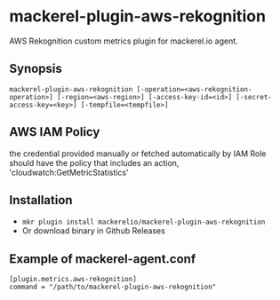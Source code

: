 mackerel-plugin-aws-rekognition
=======================

AWS Rekognition custom metrics plugin for mackerel.io agent.

## Synopsis

```shell
mackerel-plugin-aws-rekognition [-operation=<aws-rekognition-operation>] [-region=<aws-region>] [-access-key-id=<id>] [-secret-access-key=<key>] [-tempfile=<tempfile>]
```

## AWS IAM Policy
the credential provided manually or fetched automatically by IAM Role should have the policy that includes an action, 'cloudwatch:GetMetricStatistics'

## Installation
- `mkr plugin install mackerelio/mackerel-plugin-aws-rekognition`
- Or download binary in Github Releases

## Example of mackerel-agent.conf

```
[plugin.metrics.aws-rekognition]
command = "/path/to/mackerel-plugin-aws-rekognition"
```

